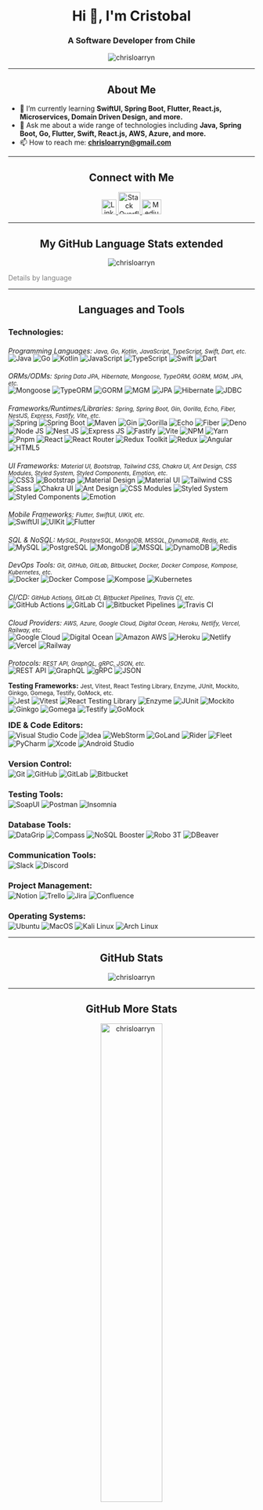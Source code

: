 <h1 align="center">Hi 👋, I'm Cristobal</h1>
<h3 align="center">A Software Developer from Chile</h3>

<p align="center">
  <img src="https://github-profile-trophy.vercel.app/?username=chrisloarryn&theme=darkhub&row=1" alt="chrisloarryn" />
</p>

---

<h2 align="center">About Me</h2>

- 🌱 I’m currently learning **SwiftUI, Spring Boot, Flutter, React.js, Microservices, Domain Driven Design, and more.**
- 💬 Ask me about a wide range of technologies including **Java, Spring Boot, Go, Flutter, Swift, React.js, AWS, Azure, and more.**
- 📫 How to reach me: **chrisloarryn@gmail.com**

---

<h2 align="center">Connect with Me</h2>

<p align="center">
  <a href="https://linkedin.com/in/chrisloarryn" target="_blank">
    <img src="https://upload.wikimedia.org/wikipedia/commons/8/81/LinkedIn_icon.svg" alt="LinkedIn" height="30" width="30"/>
  </a>
  <a href="https://stackoverflow.com/users/11887610" target="_blank">
    <img src="https://upload.wikimedia.org/wikipedia/commons/thumb/e/ef/Stack_Overflow_icon.svg/768px-Stack_Overflow_icon.svg.png" alt="Stack Overflow" height="45" width="45" />
  </a>
  <a href="https://medium.com/@chrisloarryn" target="_blank">
    <img src="https://cdn.jsdelivr.net/npm/simple-icons@3.0.1/icons/medium.svg" alt="Medium" height="30" width="40" />
  </a>
</p>

---

<h2 align="center">My GitHub Language Stats extended</h2>
    
<p align="center">
    <img src="https://github-readme-stats.vercel.app/api/top-langs/?username=chrisloarryn&theme=dark" alt="chrisloarryn" /> 
</p>
<a style="text-decoration: none; color: gray;" href="#7days" align="center">Details by language</a>

--- 

<h2 align="center">Languages and Tools</h2>


<h3 align="left" >Technologies:</h3>
<p align="left">

<h6 style="margin-bottom: -16px">Programming Languages: <small>Java, Go, Kotlin, JavaScript, TypeScript, Swift, Dart, etc.</small></h6>

![Java](https://img.shields.io/badge/Java-ED8B00?style=for-the-badge&logo=java&logoColor=white)
![Go](https://img.shields.io/badge/Go-00ADD8?style=for-the-badge&logo=go&logoColor=white)
![Kotlin](https://img.shields.io/badge/Kotlin-0095D5?style=for-the-badge&logo=kotlin&logoColor=white)
![JavaScript](https://img.shields.io/badge/JavaScript-F7DF1E?style=for-the-badge&logo=javascript&logoColor=black)
![TypeScript](https://img.shields.io/badge/TypeScript-007ACC?style=for-the-badge&logo=typescript&logoColor=white)
![Swift](https://img.shields.io/badge/Swift-FA7343?style=for-the-badge&logo=swift&logoColor=white)
![Dart](https://img.shields.io/badge/Dart-0175C2?style=for-the-badge&logo=dart&logoColor=white)



<h6 style="margin-bottom: -16px">ORMs/ODMs: <small>Spring Data JPA, Hibernate, Mongoose, TypeORM, GORM, MGM, JPA, etc.</small></h6>

![Mongoose](https://img.shields.io/badge/Mongoose-4EA94B?style=for-the-badge&logo=mongoose&logoColor=white)
![TypeORM](https://img.shields.io/badge/TypeORM-CC2927?style=for-the-badge&logo=typeorm&logoColor=white)
![GORM](https://img.shields.io/badge/GORM-00ADD8?style=for-the-badge&logo=go&logoColor=white)
![MGM](https://img.shields.io/badge/MGM-00ADD8?style=for-the-badge&logo=go&logoColor=white)
![JPA](https://img.shields.io/badge/JPA-6DB33F?style=for-the-badge&logo=go&logoColor=white)
![Hibernate](https://img.shields.io/badge/Hibernate-6DB33F?style=for-the-badge&logo=spring&logoColor=white)
![JDBC](https://img.shields.io/badge/JDBC-F7DF1E?style=for-the-badge&logo=spring&logoColor=white)


<h6 style="margin-bottom: -16px">Frameworks/Runtimes/Libraries: <small>Spring, Spring Boot, Gin, Gorilla, Echo, Fiber, NestJS, Express, Fastify, Vite, etc.</small></h6>


![Spring](https://img.shields.io/badge/Spring-6DB33F?style=for-the-badge&logo=spring&logoColor=white)
![Spring Boot](https://img.shields.io/badge/Spring_Boot-F2F4F9?style=for-the-badge&logo=spring-boot)
![Maven](https://img.shields.io/badge/Maven-C71A36?style=for-the-badge&logo=apache-maven&logoColor=white)
![Gin](https://img.shields.io/badge/Gin-00ADD8?style=for-the-badge&logo=go&logoColor=white)
![Gorilla](https://img.shields.io/badge/Gorilla-00ADD8?style=for-the-badge&logo=go&logoColor=white)
![Echo](https://img.shields.io/badge/Echo-00ADD8?style=for-the-badge&logo=go&logoColor=white)
![Fiber](https://img.shields.io/badge/Fiber-00ADD8?style=for-the-badge&logo=go&logoColor=white)
![Deno](https://img.shields.io/badge/Deno-646CFF?style=for-the-badge&logo=deno&logoColor=white)
![Node JS](https://img.shields.io/badge/Node.js-339933?style=for-the-badge&logo=nodedotjs&logoColor=white)
![Nest JS](https://img.shields.io/badge/NestJS-E0234E?style=for-the-badge&logo=nestjs&logoColor=white)
![Express JS](https://img.shields.io/badge/Express.js-404D59?style=for-the-badge)
![Fastify](https://img.shields.io/badge/Fastify-202020?style=for-the-badge&logo=fastify&logoColor=white)
![Vite](https://img.shields.io/badge/Vite-646CFF?style=for-the-badge&logo=vite&logoColor=white)
![NPM](https://img.shields.io/badge/npm-CB3837?style=for-the-badge&logo=npm&logoColor=white)
![Yarn](https://img.shields.io/badge/Yarn-2C8EBB?style=for-the-badge&logo=yarn&logoColor=white)
![Pnpm](https://img.shields.io/badge/Pnpm-2C8EBB?style=for-the-badge&logo=pnpm&logoColor=white)
![React](https://img.shields.io/badge/React-20232A?style=for-the-badge&logo=react&logoColor=61DAFB)
![React Router](https://img.shields.io/badge/React_Router-CA4245?style=for-the-badge&logo=react-router&logoColor=white)
![Redux Toolkit](https://img.shields.io/badge/Redux_Toolkit-764ABC?style=for-the-badge&logo=redux-toolkit&logoColor=white)
![Redux](https://img.shields.io/badge/Redux-764ABC?style=for-the-badge&logo=redux&logoColor=white)
![Angular](https://img.shields.io/badge/Angular-DD0031?style=for-the-badge&logo=angular&logoColor=white)
![HTML5](https://img.shields.io/badge/HTML5-E34F26?style=for-the-badge&logo=html5&logoColor=white)



<h6 style="margin-bottom: -16px">UI Frameworks: <small>Material UI, Bootstrap, Tailwind CSS, Chakra UI, Ant Design, CSS Modules, Styled System, Styled Components, Emotion, etc.</small></h6>


![CSS3](https://img.shields.io/badge/CSS3-1572B6?style=for-the-badge&logo=css3&logoColor=white)
![Bootstrap](https://img.shields.io/badge/Bootstrap-563D7C?style=for-the-badge&logo=bootstrap&logoColor=white)
![Material Design](https://img.shields.io/badge/Material_Design-0081CB?style=for-the-badge&logo=material-design&logoColor=white)
![Material UI](https://img.shields.io/badge/Material_UI-0081CB?style=for-the-badge&logo=material-ui&logoColor=white)
![Tailwind CSS](https://img.shields.io/badge/Tailwind_CSS-38B2AC?style=for-the-badge&logo=tailwind-css&logoColor=white)
![Sass](https://img.shields.io/badge/Sass-CC6699?style=for-the-badge&logo=sass&logoColor=white)
![Chakra UI](https://img.shields.io/badge/Chakra_UI-319795?style=for-the-badge&logo=chakra-ui&logoColor=white)
![Ant Design](https://img.shields.io/badge/Ant_Design-0170FE?style=for-the-badge&logo=ant-design&logoColor=white)
![CSS Modules](https://img.shields.io/badge/CSS_Modules-1572B6?style=for-the-badge&logo=css-modules&logoColor=white)
![Styled System](https://img.shields.io/badge/Styled_System-DB7093?style=for-the-badge&logo=styled-system&logoColor=white)
![Styled Components](https://img.shields.io/badge/styled--components-DB7093?style=for-the-badge&logo=styled-components&logoColor=white)
![Emotion](https://img.shields.io/badge/Emotion-DB7093?style=for-the-badge&logo=emotion&logoColor=white)


<h6 style="margin-bottom: -16px">Mobile Frameworks: <small>Flutter, SwiftUI, UIKit, etc.</small></h6>

![SwiftUI](https://img.shields.io/badge/SwiftUI-FA7343?style=for-the-badge&logo=swift&logoColor=white)
![UIKit](https://img.shields.io/badge/UIKit-FA7343?style=for-the-badge&logo=swift&logoColor=white)
![Flutter](https://img.shields.io/badge/Flutter-02569B?style=for-the-badge&logo=flutter&logoColor=white)


<h6 style="margin-bottom: -16px">SQL & NoSQL: <small>MySQL, PostgreSQL, MongoDB, MSSQL, DynamoDB, Redis, etc.</small></h6>

![MySQL](https://img.shields.io/badge/MySQL-00000F?style=for-the-badge&logo=mysql&logoColor=white)
![PostgreSQL](https://img.shields.io/badge/PostgreSQL-316192?style=for-the-badge&logo=postgresql&logoColor=white)
![MongoDB](https://img.shields.io/badge/MongoDB-4EA94B?style=for-the-badge&logo=mongodb&logoColor=white)
![MSSQL](https://img.shields.io/badge/Microsoft%20SQL%20Sever-CC2927?style=for-the-badge&logo=microsoft%20sql%20server&logoColor=white)
![DynamoDB](https://img.shields.io/badge/DynamoDB-4053D6?style=for-the-badge&logo=amazon-dynamodb&logoColor=white)
![Redis](https://img.shields.io/badge/redis-%23DD0031.svg?&style=for-the-badge&logo=redis&logoColor=white)


<h6 style="margin-bottom: -16px">DevOps Tools: <small>Git, GitHub, GitLab, Bitbucket, Docker, Docker Compose, Kompose, Kubernetes, etc.</small></h6>


![Docker](https://img.shields.io/badge/Docker-2CA5E0?style=for-the-badge&logo=docker&logoColor=white)
![Docker Compose](https://img.shields.io/badge/Docker_Compose-2CA5E0?style=for-the-badge&logo=docker&logoColor=white)
![Kompose](https://img.shields.io/badge/Kompose-2CA5E0?style=for-the-badge&logo=docker&logoColor=white)
![Kubernetes](https://img.shields.io/badge/Kubernetes-326CE5?style=for-the-badge&logo=kubernetes&logoColor=white)


<h6 style="margin-bottom: -16px">CI/CD: <small>GitHub Actions, GitLab CI, Bitbucket Pipelines, Travis CI, etc.</small></h6>

![GitHub Actions](https://img.shields.io/badge/GitHub_Actions-2088FF?style=for-the-badge&logo=github-actions&logoColor=white)
![GitLab CI](https://img.shields.io/badge/GitLab_CI-FC6D26?style=for-the-badge&logo=gitlab&logoColor=white)
![Bitbucket Pipelines](https://img.shields.io/badge/Bitbucket_Pipelines-0052CC?style=for-the-badge&logo=bitbucket&logoColor=white)
![Travis CI](https://img.shields.io/badge/Travis_CI-3EAAAF?style=for-the-badge&logo=travis-ci&logoColor=white)


<h6 style="margin-bottom: -16px">Cloud Providers: <small>AWS, Azure, Google Cloud, Digital Ocean, Heroku, Netlify, Vercel, Railway, etc.</small></h6>


![Google Cloud](https://img.shields.io/badge/Google%20Cloud-4285F4?style=for-the-badge&logo=google-cloud&logoColor=white)
![Digital Ocean](https://img.shields.io/badge/Digital_Ocean-0080FF?style=for-the-badge&logo=digitalocean&logoColor=white)
![Amazon AWS](https://img.shields.io/badge/Amazon%20AWS-232F3E?style=for-the-badge&logo=amazon-aws&logoColor=white)
![Heroku](https://img.shields.io/badge/Heroku-430098?style=for-the-badge&logo=heroku&logoColor=white)
![Netlify](https://img.shields.io/badge/Netlify-00C7B7?style=for-the-badge&logo=netlify&logoColor=white)
![Vercel](https://img.shields.io/badge/Vercel-000000?style=for-the-badge&logo=vercel&logoColor=white)
![Railway](https://img.shields.io/badge/Railway-000000?style=for-the-badge&logo=railway&logoColor=white)


<h6 style="margin-bottom: -16px">Protocols: <small>REST API, GraphQL, gRPC, JSON, etc.</small></h6>

![REST API](https://img.shields.io/badge/REST_API-00ADD8?style=for-the-badge&logo=go&logoColor=white)
![GraphQL](https://img.shields.io/badge/GraphQL-E10098?style=for-the-badge&logo=graphql&logoColor=white)
![gRPC](https://img.shields.io/badge/gRPC-00ADD8?style=for-the-badge&logo=go&logoColor=white)
![JSON](https://img.shields.io/badge/json-5E5C5C?style=for-the-badge&logo=json&logoColor=white)

<strong>Testing Frameworks:</strong> <small>Jest, Vitest, React Testing Library, Enzyme, JUnit, Mockito, Ginkgo, Gomega, Testify, GoMock, etc.</small> <br>
![Jest](https://img.shields.io/badge/Jest-C21325?style=for-the-badge&logo=jest&logoColor=white)
![Vitest](https://img.shields.io/badge/Vitest-F7DF1E?style=for-the-badge&logo=vitest&logoColor=white)
![React Testing Library](https://img.shields.io/badge/React_Testing_Library-20232A?style=for-the-badge&logo=testing-library&logoColor=white)
![Enzyme](https://img.shields.io/badge/Enzyme-646CFF?style=for-the-badge&logo=enzyme&logoColor=white)
![JUnit](https://img.shields.io/badge/JUnit-6DB33F?style=for-the-badge&logo=junit5&logoColor=white)
![Mockito](https://img.shields.io/badge/Mockito-6DB33F?style=for-the-badge&logo=mockito&logoColor=white)
![Ginkgo](https://img.shields.io/badge/Ginkgo-00ADD8?style=for-the-badge&logo=ginkgo&logoColor=white)
![Gomega](https://img.shields.io/badge/Gomega-00ADD8?style=for-the-badge&logo=gomega&logoColor=white)
![Testify](https://img.shields.io/badge/Testify-00ADD8?style=for-the-badge&logo=testify&logoColor=white)
![GoMock](https://img.shields.io/badge/GoMock-00ADD8?style=for-the-badge&logo=go&logoColor=white)

<h3 align="left" style="margin-top: 12px; margin-bottom: -12px;">IDE & Code Editors:</h3>

![Visual Studio Code](https://img.shields.io/badge/Visual_Studio_Code-007ACC?style=for-the-badge&logo=visual-studio-code&logoColor=white)
![Idea](https://img.shields.io/badge/IntelliJIDEA-C21325.svg?style=for-the-badge&logo=intellij-idea&logoColor=white)
![WebStorm](https://img.shields.io/badge/WebStorm-172B4D?style=for-the-badge&logo=WebStorm&logoColor=white)
![GoLand](https://img.shields.io/badge/GoLand-00ADD8?style=for-the-badge&logo=GoLand&logoColor=white)
![Rider](https://img.shields.io/badge/Rider-FF6C37?style=for-the-badge&logo=Rider&logoColor=white)
![Fleet](https://img.shields.io/badge/Fleet-646CFF?style=for-the-badge&logo=Fleet&logoColor=white)
![PyCharm](https://img.shields.io/badge/PyCharm-F7DF1E.svg?&style=for-the-badge&logo=PyCharm&logoColor=white)
![Xcode](https://img.shields.io/badge/Xcode-007ACC?style=for-the-badge&logo=Xcode&logoColor=white)
![Android Studio](https://img.shields.io/badge/Android_Studio-3DDC84?style=for-the-badge&logo=android%20studio&logoColor=white)

<h3 align="left" style="margin-bottom: -12px;">Version Control:</h3>

![Git](https://img.shields.io/badge/Git-F05032?style=for-the-badge&logo=git&logoColor=white)
![GitHub](https://img.shields.io/badge/GitHub-181717?style=for-the-badge&logo=github&logoColor=white)
![GitLab](https://img.shields.io/badge/GitLab-E95420?style=for-the-badge&logo=gitlab&logoColor=white)
![Bitbucket](https://img.shields.io/badge/Bitbucket-007ACC?style=for-the-badge&logo=bitbucket&logoColor=white)

<h3 align="left" style="margin-bottom: -12px;">Testing Tools:</h3>

![SoapUI](https://img.shields.io/badge/SoapUI-5C2D91?style=for-the-badge&logo=SoapUI&logoColor=white)
![Postman](https://img.shields.io/badge/Postman-FF6C37?style=for-the-badge&logo=Postman&logoColor=white)
![Insomnia](https://img.shields.io/badge/Insomnia-5849BE?style=for-the-badge&logo=Insomnia&logoColor=white)

<h3 align="left" style="margin-bottom: -12px;">Database Tools:</h3>

![DataGrip](https://img.shields.io/badge/DataGrip-5849BE?style=for-the-badge&logo=DataGrip&logoColor=white)
![Compass](https://img.shields.io/badge/Compass-47A248?style=for-the-badge&logo=Compass&logoColor=white)
![NoSQL Booster](https://img.shields.io/badge/NoSQL_Booster-4DB33D?style=for-the-badge&logo=NoSQL%20Booster&logoColor=white)
![Robo 3T](https://img.shields.io/badge/Robo_3T-4DB33D?style=for-the-badge&logo=Robo%203T&logoColor=white)
![DBeaver](https://img.shields.io/badge/DBeaver-5849BE?style=for-the-badge&logo=DBeaver&logoColor=white)

<h3 align="left" style="margin-bottom: -12px;">Communication Tools:</h3>

![Slack](https://img.shields.io/badge/Slack-4A154B?style=for-the-badge&logo=Slack&logoColor=white)
![Discord](https://img.shields.io/badge/Discord-7289DA?style=for-the-badge&logo=Discord&logoColor=white)

<h3 align="left" style="margin-bottom: -12px;">Project Management:</h3>

![Notion](https://img.shields.io/badge/Notion-000000?style=for-the-badge&logo=Notion&logoColor=white)
![Trello](https://img.shields.io/badge/Trello-0079BF?style=for-the-badge&logo=Trello&logoColor=white)
![Jira](https://img.shields.io/badge/Jira-0052CC?style=for-the-badge&logo=Jira&logoColor=white)
![Confluence](https://img.shields.io/badge/Confluence-172B4D?style=for-the-badge&logo=Confluence&logoColor=white)


<h3 align="left" style="margin-bottom: -12px;">Operating Systems:</h3>

![Ubuntu](https://img.shields.io/badge/Ubuntu-E95420?style=for-the-badge&logo=ubuntu&logoColor=white)
![MacOS](https://img.shields.io/badge/MacOS-000000?style=for-the-badge&logo=macos&logoColor=white)
![Kali Linux](https://img.shields.io/badge/Kali_Linux-557C94?style=for-the-badge&logo=kali%20linux&logoColor=white)
![Arch Linux](https://img.shields.io/badge/Arch_Linux-1793D1?style=for-the-badge&logo=arch%20linux&logoColor=white)

</p>


---
<h2 align="center">GitHub Stats</h2>
<p align="center">
  <img src="https://github-readme-streak-stats.herokuapp.com/?user=chrisloarryn&theme=dark" alt="chrisloarryn" />
</p>

---
<h2 align="center">GitHub More Stats</h2>
<p align="center">
    <img align="center" src="https://github-readme-stats.vercel.app/api?username=chrisloarryn&show_icons=true&theme=dark&locale=en" alt="chrisloarryn" width="50%" />
</p>

---

<h2 id="7days" align="center">GitHub Language Deep Dive last 7 Days</h2>
<p align="center">
  <img src="https://github-readme-stats.vercel.app/api/wakatime?username=chrisloarryn&theme=dark&layout=compact" alt="chrisloarryn" />
</p>

--- 

<h2 align="center">Open Source Projects</h2>

<p align="center">
  <a href="https://github.com/nest-modules/mailer/pull/924" target="_blank">
    <img src="https://github-readme-stats.vercel.app/api/pin/?username=chrisloarryn&repo=mailer&theme=dark" alt="chrisloarryn" />
  </a>
  <a href="https://github.com/awran5/react-floating-whatsapp/pull/6" target="_blank">
    <img src="https://github-readme-stats.vercel.app/api/pin/?username=chrisloarryn&repo=react-floating-whatsapp&theme=dark" alt="chrisloarryn" />
  </a>
</p>